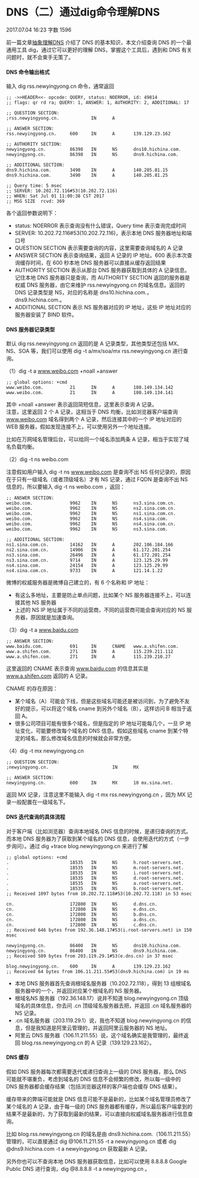# DNS（二）通过dig命令理解DNS

2017.07.04 16:23  字数 1596  

前一篇文章[抽象理解DNS][1] 介绍了 DNS 的基本知识，本文介绍查询 DNS 的一个最通用工具 dig，通过它可以更好的理解 DNS，掌握这个工具后，遇到和 DNS 有关问题时，就不会束手无策了。

#### DNS 命令输出格式

输入 dig rss.newyingyong.cn 命令，通常返回

    ;; ->>HEADER<<- opcode: QUERY, status: NOERROR, id: 49814
    ;; flags: qr rd ra; QUERY: 1, ANSWER: 1, AUTHORITY: 2, ADDITIONAL: 17
    
    ;; QUESTION SECTION:
    ;rss.newyingyong.cn.            IN      A
    
    ;; ANSWER SECTION:
    rss.newyingyong.cn.     600     IN      A       139.129.23.162
    
    ;; AUTHORITY SECTION:
    newyingyong.cn.         86398   IN      NS      dns10.hichina.com.
    newyingyong.cn.         86398   IN      NS      dns9.hichina.com.
    
    ;; ADDITIONAL SECTION:
    dns9.hichina.com.       3490    IN      A       140.205.81.15
    dns9.hichina.com.       3490    IN      A       140.205.81.25
    
    ;; Query time: 5 msec
    ;; SERVER: 10.202.72.116#53(10.202.72.116)
    ;; WHEN: Sat Jul 01 11:00:38 CST 2017
    ;; MSG SIZE  rcvd: 369

各个返回参数说明下：

* status: NOERROR 表示查询没有什么错误，Query time 表示查询完成时间
* SERVER: 10.202.72.116#53(10.202.72.116)，表示本地 DNS 服务器地址和端口号
* QUESTION SECTION 表示需要查询的内容，这里需要查询域名的 A 记录
* ANSWER SECTION 表示查询结果，返回 A 记录的 IP 地址。600 表示本次查询缓存时间，在 600 秒本地 DNS 服务器可以直接从缓存返回结果
* AUTHORITY SECTION 表示从那台 DNS 服务器获取到具体的 A 记录信息。记住本地 DNS 服务器只是查询，而 AUTHORITY SECTION 返回的服务器是权威 DNS 服务器，由它来维护 rss.newyingyong.cn 的域名信息。返回的 DNS 记录类型是 NS，对应的名称是 dns10.hichina.com.，dns9.hichina.com.。
* ADDITIONAL SECTION 表示 NS 服务器对应的 IP 地址，这些 IP 地址对应的服务器安装了 BIND 软件。

#### DNS 服务器记录类型

默认 dig rss.newyingyong.cn 返回的是 A 记录类型，其他类型还包括 MX、NS、SOA 等，我们可以使用 dig -t a/mx/soa/mx rss.newyingyong.cn 进行查询。

（1）dig -t a www.weibo.com +noall +answer 

    ;; global options: +cmd
    www.weibo.com.          21      IN      A       180.149.134.142
    www.weibo.com.          21      IN      A       180.149.134.141

其中 +noall +answer 表示返回简短信息，这里表示查询 A 记录。  
注意，这里返回 2 个 A 记录，这相当于 DNS 均衡，比如浏览器客户端查询 www.weibo.com 域名得到两个 A 记录，然后连接其中的一个 IP 地址对应的 WEB 服务器，假如发现连接不上，可以使用另外一个地址连接。

比如在万网域名管理后台，可以给同一个域名添加两条 A 记录，相当于实现了域名负载均衡。

（2）dig -t ns weibo.com 

注意假如用户输入 dig -t ns www.weibo.com 是查询不出 NS 任何记录的，原因在于只有一级域名（或者顶级域名）才有 NS 记录，通过 FQDN 是查询不出 NS 信息的，所以要输入 dig -t ns weibo.com ，返回：

    ;; ANSWER SECTION:
    weibo.com.              9962    IN      NS      ns3.sina.com.cn.
    weibo.com.              9962    IN      NS      ns2.sina.com.cn.
    weibo.com.              9962    IN      NS      ns1.sina.com.cn.
    weibo.com.              9962    IN      NS      ns4.sina.com.
    weibo.com.              9962    IN      NS      ns4.sina.com.cn.
    weibo.com.              9962    IN      NS      ns3.sina.com.
    
    ;; ADDITIONAL SECTION:
    ns1.sina.com.cn.        14162   IN      A       202.106.184.166
    ns2.sina.com.cn.        14906   IN      A       61.172.201.254
    ns3.sina.com.           26496   IN      A       61.172.201.254
    ns3.sina.com.cn.        9714    IN      A       123.125.29.99
    ns4.sina.com.           24154   IN      A       123.125.29.99
    ns4.sina.com.cn.        9733    IN      A       121.14.1.22

微博的权威服务器是微博自己建立的，有 6 个名称和 IP 地址：

* 有这么多地址，主要是防止单点问题，比如某个 NS 服务器连接不上，可以连接其他 NS 服务器
* 上述的 NS IP 地址属于不同的运营商，不同的运营商可能会查询对应的 NS 服务器，原因就是加速查询。

（3）dig -t a www.baidu.com 

    ;; ANSWER SECTION:
    www.baidu.com.          691     IN      CNAME   www.a.shifen.com.
    www.a.shifen.com.       271     IN      A       115.239.211.112
    www.a.shifen.com.       271     IN      A       115.239.210.27

这里返回的 CNAME 表示查询 www.baidu.com 的信息其实是 www.a.shifen.com 返回的 A 记录。

CNAME 的存在原因：

* 某个域名（A）可能会下线，但是这些域名可能还是被访问到，为了避免不友好的提示，可以将这个域名 cname 到另外个域名（B），这样访问 B 相当于返回 A。
* 很多公司项目可能有很多个域名，但是指定的 IP 地址可能每几个，一旦 IP 地址变化，可能要修改每个域名的 DNS 信息。假如这些域名 cname 到某个特定的域名，那么修改域名信息的时候就会非常方便。

（4）dig -t mx newyingyong.cn 

    ;; QUESTION SECTION:
    ;newyingyong.cn.                        IN      MX
    
    ;; ANSWER SECTION:
    newyingyong.cn.         600     IN      MX      10 mx.sina.net.

返回 MX 记录，注意这里不能输入 dig -t mx rss.newyingyong.cn ，因为 MX 记录一般配置在一级域名下。

#### DNS 迭代查询的具体流程

对于客户端（比如浏览器）查询本地域名 DNS 信息的时候，是递归查询的方式。而本地 DNS 服务器为了获取到某个域名的 DNS 信息，会使用迭代的方式（一步步询问）。通过 dig +trace blog.newyingyong.cn 来进行了解 

    ;; global options: +cmd
    .                       18535   IN      NS      h.root-servers.net.
    .                       18535   IN      NS      m.root-servers.net.
    .                       18535   IN      NS      i.root-servers.net.
    .                       18535   IN      NS      d.root-servers.net.
    .                       18535   IN      NS      a.root-servers.net.
    .                       18535   IN      NS      b.root-servers.net.
    ;; Received 1097 bytes from 10.202.72.118#53(10.202.72.118) in 53 msec
    
    cn.                     172800  IN      NS      d.dns.cn.
    cn.                     172800  IN      NS      e.dns.cn.
    cn.                     172800  IN      NS      b.dns.cn.
    cn.                     172800  IN      NS      a.dns.cn.
    cn.                     172800  IN      NS      c.dns.cn.
    ;; Received 646 bytes from 192.36.148.17#53(i.root-servers.net) in 150 msec
    
    newyingyong.cn.         86400   IN      NS      dns10.hichina.com.
    newyingyong.cn.         86400   IN      NS      dns9.hichina.com.
    ;; Received 589 bytes from 203.119.29.1#53(e.dns.cn) in 37 msec
    
    blog.newyingyong.cn.    600     IN      A       139.129.23.162
    ;; Received 64 bytes from 106.11.211.55#53(dns9.hichina.com) in 19 ms

* 本地 DNS 服务器首先查询根域名服务器（10.202.72.118），得到 13 组根域名服务器中的一个，并返回对应某个根域名的 NS 服务器。
* 根域名NS 服务器（192.36.148.17）说并不知道 blog.newyingyong.cn 顶级域名的具体信息，你去问 .cn 顶级域名服务器去把，并返回 .cn 域名服务器的 NS 记录。
* .cn 域名服务器（203.119.29.1）说，我也不知道 blog.newyingyong.cn 的信息，但是我知道是阿里云管理的，并返回阿里云服务器的 NS 地址。
* 阿里云 DNS 服务器（106.11.211.55）说，这个域名确实是我管理的，最终返回 blog.rss.newyingyong.cn 的 A 记录（139.129.23.162）。

#### DNS 缓存

假如 DNS 服务器每次都需要迭代或递归查询上一级的 DNS 服务器，那么 DNS 可能就不堪重负，考虑到域名的 DNS 信息不会频繁的修改，所以每一级中的 DNS 服务器都会缓存结果（包括浏览器这样的客户端也会缓存 DNS 结果）。

缓存带来的弊端可能就是 DNS 信息可能不是最新的，比如某个域名管理员修改了某个域名的 A 记录，由于每一级的 DNS 服务器都有缓存，所以最后客户端拿到的结果不是最新的，为了获取到最新的结果，可以直接向权威域名服务器进行信息查询。

比如 blog.rss.newyingyong.cn 的域名是由 dns9.hichina.com.（106.11.211.55）管理的，可以直接通过 dig @106.11.211.55 -t a newyingyong.cn 或者 dig @dns9.hichina.com -t a newyingyong.cn 获取最新 A 记录。

另外你也可以不查询本地 DNS 服务器获取信息，比如可以使用 8.8.8.8 Google Public DNS 进行查询，dig @8.8.8.8 -t a newyingyong.cn 。


[1]: http://www.jianshu.com/p/62a9f68a2573